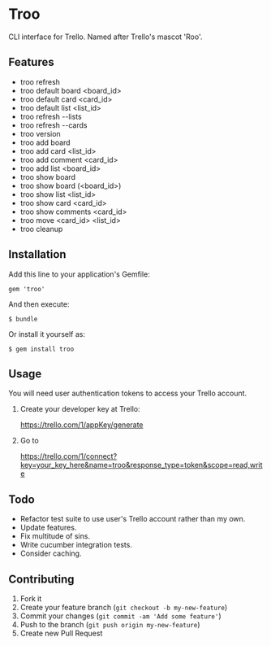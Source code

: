 # Troo

CLI interface for Trello. Named after Trello's mascot 'Roo'.

## Features

- troo refresh
- troo default board <board_id>
- troo default card <card_id>
- troo default list <list_id>
- troo refresh --lists
- troo refresh --cards
- troo version
- troo add board <name>
- troo add card <list_id>
- troo add comment <card_id>
- troo add list <board_id>
- troo show board
- troo show board (<board_id>)
- troo show list <list_id>
- troo show card <card_id>
- troo show comments <card_id>
- troo move <card_id> <list_id>
- troo cleanup

## Installation

Add this line to your application's Gemfile:

    gem 'troo'

And then execute:

    $ bundle

Or install it yourself as:

    $ gem install troo

## Usage

You will need user authentication tokens to access your Trello account.

1) Create your developer key at Trello:

    https://trello.com/1/appKey/generate

2) Go to

    https://trello.com/1/connect?key=your_key_here&name=troo&response_type=token&scope=read,write


## Todo

- Refactor test suite to use user's Trello account rather than my own.
- Update features.
- Fix multitude of sins.
- Write cucumber integration tests.
- Consider caching.

## Contributing

1. Fork it
2. Create your feature branch (`git checkout -b my-new-feature`)
3. Commit your changes (`git commit -am 'Add some feature'`)
4. Push to the branch (`git push origin my-new-feature`)
5. Create new Pull Request

